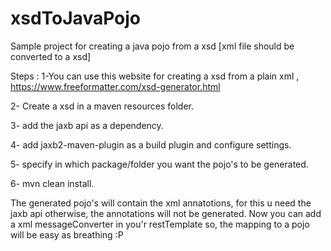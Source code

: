 # xsdToJavaPojo
Sample project for creating a java pojo from a xsd [xml file should be converted to a xsd]

Steps :
1-You can use this website for creating a xsd from a plain xml ,
 https://www.freeformatter.com/xsd-generator.html
 
2- Create a xsd in a maven resources folder.

3- add the jaxb api as a dependency.

4- add jaxb2-maven-plugin as a build plugin and configure settings.

5- specify in which package/folder you want the pojo's to be generated.

6- mvn clean install.

The generated pojo's will contain the xml annatotions, for this u need the jaxb api otherwise,
the annotations will not be generated.
Now you can add a xml messageConverter in you'r restTemplate so, the mapping to a pojo will be
easy as breathing :P

